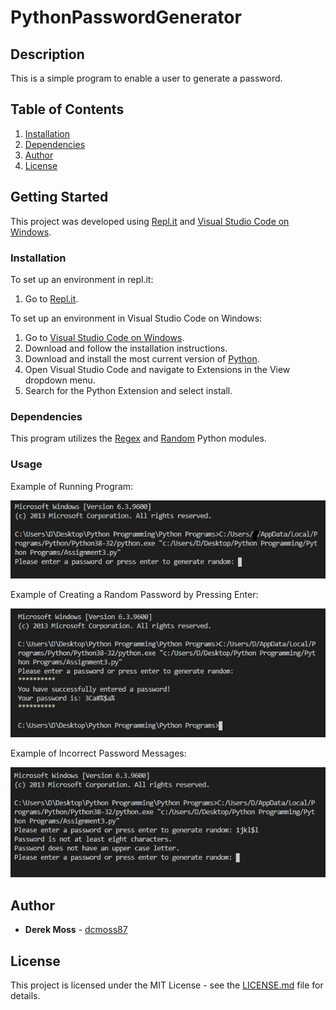 # PythonPasswordGenerator

## Description

This is a simple program to enable a user to generate a password.

## Table of Contents

1. [Installation](https://github.com/dcmoss87/PythonPasswordGenerator#installation)
2. [Dependencies](https://github.com/dcmoss87/PythonPasswordGenerator#dependencies)
3. [Author](https://github.com/dcmoss87/PythonPasswordGenerator#author)
4. [License](https://github.com/dcmoss87/PythonPasswordGenerator#license)

## Getting Started

This project was developed using [Repl.it](https://repl.it/) and [Visual Studio Code on Windows](https://code.visualstudio.com/docs/setup/windows).

### Installation

To set up an environment in repl.it:

  1. Go to [Repl.it](https://repl.it/languages/python3).
 
To set up an environment in Visual Studio Code on Windows:

  1. Go to [Visual Studio Code on Windows](https://code.visualstudio.com/docs/setup/windows).
  2. Download and follow the installation instructions.
  2. Download and install the most current version of [Python](https://www.python.org/downloads/).
  3. Open Visual Studio Code and navigate to Extensions in the View dropdown menu.
  4. Search for the Python Extension and select install.

### Dependencies

This program utilizes the [Regex](https://docs.python.org/3/library/re.html) and [Random](https://docs.python.org/3/library/random.html) Python modules.

### Usage

Example of Running Program:

![Initial Startup](https://github.com/dcmoss87/PythonPasswordGenerator/blob/main/Usage1.PNG)

Example of Creating a Random Password by Pressing Enter:

![Enter](https://github.com/dcmoss87/PythonPasswordGenerator/blob/main/Usage2Enter.PNG)

Example of Incorrect Password Messages:

![Incorrect](https://github.com/dcmoss87/PythonPasswordGenerator/blob/main/Usage3IncorrectInput.PNG)

## Author

* **Derek Moss** - [dcmoss87](https://github.com/dcmoss87)

## License

This project is licensed under the MIT License - see the [LICENSE.md](https://github.com/dcmoss87/PythonPasswordGenerator/blob/main/LICENSE) file for details.

